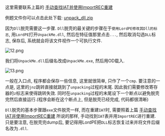 这里需要联系上篇的 [手动查找IAT并使用ImportREC重建](/reverse/unpack/manually-fix-iat/index.html)

例题文件你可以点击此处下载: [unpack_dll.zip](/reverse/unpack/example/unpack_dll.zip)

因为`Dll`脱壳需要这一步骤. `Dll`脱壳的最关键的步骤在于`使用LordPE修改其Dll的标志`, 用`LordPE`打开`UnpackMe.dll`, 然后在特征值那里点击`...`, 然后取消勾选`DLL`标志, 保存后, 系统就会将该文件视作一个可执行文件.

![12.png](/reverse/unpack/figure/unpack_dll/upx-dll-unpack-12.png)

我们将`UnpackMe.dll`后缀名改成`UnpackMe.exe`, 然后用OD载入.

![13.png](/reverse/unpack/figure/unpack_dll/upx-dll-unpack-13.png)

一般在入口点, 程序都会保存一些信息, 这里就很简单, 只作了一个`cmp`. 要注意的一点是, 这里的`jnz`跳转直接就跳到了`unpacking`过程的末尾. 因此我们需要修改寄存器的`z`标志来使得跳转失效. 同时在`unpacking`过程的末尾设下一个断点以避免脱壳完然后直接运行.(程序会断在这个断点上, 但是脱壳已经完成, 代码都很清晰)

`Dll`脱壳的基本步骤跟`exe`文件脱壳一样, 而在重建`IAT`时, 需要照着上篇 [手动查找IAT并使用ImportREC重建](/reverse/unpack/manually-fix-iat/index.html) 所说的那样, 手动找到`IAT`表并用`ImportREC`进行重建. 只是要注意, 在脱壳完dump后, 要记得用LordPE把`DLL`标志恢复过来并将文件后缀名改为`.dll`. 